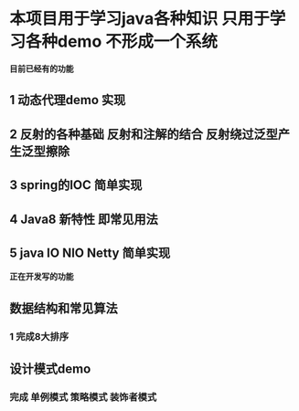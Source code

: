 # 本项目用于学习java各种知识 只用于学习各种demo 不形成一个系统
**目前已经有的功能**
## 1 动态代理demo 实现
## 2 反射的各种基础 反射和注解的结合 反射绕过泛型产生泛型擦除
## 3 spring的IOC 简单实现
## 4 Java8 新特性 即常见用法
## 5 java IO NIO Netty 简单实现 
**正在开发写的功能**
## 数据结构和常见算法 
### 1 完成8大排序
##  设计模式demo
### 完成 单例模式 策略模式 装饰者模式

